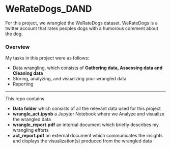 # WeRateDogs_DAND
 For this project, we wrangled the WeRateDogs dataset. WeRateDogs is a twitter account that rates peoples dogs with a humorous comment about the dog.

### Overview
My tasks in this project were as follows:
* Data wrangling, which consists of  **Gathering data, Assessing data  and Cleaning data**
* Storing, analyzing, and visualizing your wrangled data 
* Reporting

***
This repo contains 
* **Data folder** which consists of all the relevant data used for this project
* **wrangle_act.ipynb** a Jupyter Notebook where we Analyze and visualize the wrangled data
* **wrangle_report.pdf** an internal document which briefly describes my wrangling efforts 
* **act_report.pdf** an external document which communicates the insights and displays the visualization(s) produced from the wrangled data 
